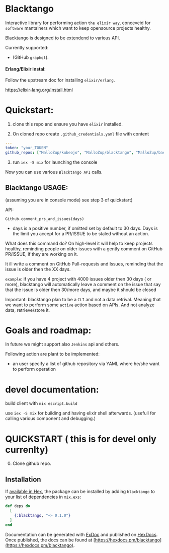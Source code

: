 # Blacktango

Interactive library for performing action `the elixir way`, conceveid for `software` mantainers which want to keep opensource projects healthy.

Blacktango is designed to be extendend to various API. 

Currently supported: 
- (GitHub `graphql`).

#### Erlang/Elixir instal:

Follow the upstream doc for installing `elixir/erlang`.

https://elixir-lang.org/install.html

# Quickstart:

1) clone this repo and ensure you have `elixir` installed.

2) On cloned repo create `.github_credentials.yaml` file with content
```yaml
---
token: "your_TOKEN"
github_repos: ["MalloZup/kubeojo", "MalloZup/blacktango", "MalloZup/bacheca"]
```

3) run `iex -S mix` for launching the console

Now you can use various `Blacktango API` calls.

## Blacktango USAGE:

(assuming you are in console mode) see step 3 of quickstart)

API:

`Github.comment_prs_and_issues(days)`

* days is a positive number, if omitted set by default to 30 days. Days is the limit you accept for a PR/ISSUE to be staled without an action.

What does this command do? On high-level it will help to keep projects healthy, reminding people on older issues with a gently comment on GitHub PR/ISSUE, if they are working on it.

It ill write a comment on GitHub Pull-requests and Issues, reminding that the issue is older then the XX days.

`example`: if you have 4 project with 4000 issues older then 30 days ( or more), blacktango will automatically leave a comment on the issue that say that the issue is older then 30/more days, and maybe it should be closed

Important: blacktango plan to be a `CLI` and not  a data retrival. Meaning that we want to perform some `active` action based on APIs. And not analyze data, retrieve/store it.


# Goals and roadmap:

In future we might support also `Jenkins` api and others.

Following action are plant to be implemented:

- an user specify a list of github repository via YAML where he/she want to perform operation

# devel documentation:

build client with `mix escript.build`

use `iex -S mix` for building and having elixir shell afterwards. (usefull for calling various component and debugging.)

# QUICKSTART ( this is for devel only currenlty)

0) Clone github repo.



## Installation

If [available in Hex](https://hex.pm/docs/publish), the package can be installed
by adding `blacktango` to your list of dependencies in `mix.exs`:

```elixir
def deps do
  [
    {:blacktango, "~> 0.1.0"}
  ]
end
```

Documentation can be generated with [ExDoc](https://github.com/elixir-lang/ex_doc)
and published on [HexDocs](https://hexdocs.pm). Once published, the docs can
be found at [https://hexdocs.pm/blacktango](https://hexdocs.pm/blacktango).
